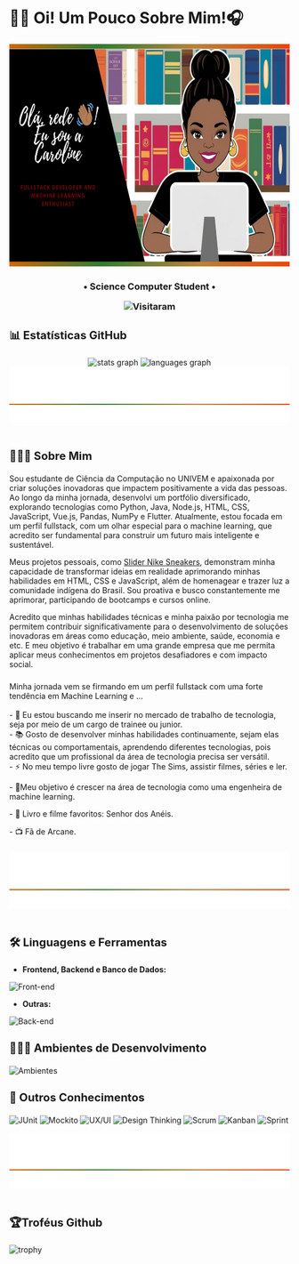 
# 👋🏾 Oi! Um Pouco Sobre Mim!🎧

<div align="center">
  <img height="400em" width= "990em" src="./Github-profile-images/1.png"/>
</div>

<h3 align="center">
   • Science Computer Student •

   ![Visitaram](https://komarev.com/ghpvc/?username=CarolFerr&color=red)
</h3>

<h3 align="left" style="font-size: 20px">📊 Estatísticas GitHub</h3>

<div align="center">
  <img src="https://github-readme-stats.vercel.app/api?username=CarolFerr&hide_title=false&hide_rank=false&show_icons=true&include_all_commits=true&count_private=true&disable_animations=false&theme=moltack&locale=pt-pt&hide_border=false" height="200" alt="stats graph"  />
  <img src="https://github-readme-stats.vercel.app/api/top-langs?username=CarolFerr&locale=pt-pt&hide_title=false&layout=donut&card_width=320&langs_count=5&theme=moltack&hide_border=false" height="200" alt="languages graph"  />
</div>

</div>
<img src="./Github-profile-images/2.png" width="100%" height="100px"/>
<div><br />

<h3 align="left" style="font-size: 20px">👩🏾‍💻 Sobre Mim</h3>

<p>Sou estudante de Ciência da Computação no UNIVEM e apaixonada por criar soluções inovadoras que impactem positivamente a vida das pessoas. Ao longo da minha jornada, desenvolvi um portfólio diversificado, explorando tecnologias como Python, Java, Node.js, HTML, CSS, JavaScript, Vue.js, Pandas, NumPy e Flutter. Atualmente, estou focada em um perfil fullstack, com um olhar especial para o machine learning, que acredito ser fundamental para construir um futuro mais inteligente e sustentável.

Meus projetos pessoais, como [Slider Nike Sneakers](https://github.com/CarolFerr/Projetos_Front-End/tree/main/Intermediario/sliderNikeSneakers), demonstram minha capacidade de transformar ideias em realidade aprimorando minhas habilidades em HTML, CSS e JavaScript, além de homenagear e trazer luz a comunidade indígena do Brasil. Sou proativa e busco constantemente me aprimorar, participando de bootcamps e cursos online.

Acredito que minhas habilidades técnicas e minha paixão por tecnologia me permitem contribuir significativamente para o desenvolvimento de soluções inovadoras em áreas como educação, meio ambiente, saúde, economia e etc. E meu objetivo é trabalhar em uma grande empresa que me permita aplicar meus conhecimentos em projetos desafiadores e com impacto social.</p>

###

<p align="left">Minha jornada vem se firmando em um perfil fullstack com uma forte tendência em Machine Learning e ...<br><br>- 🔭 Eu estou buscando me inserir no mercado de trabalho de tecnologia, seja por meio de um cargo de trainee ou junior.<br>- 📚 Gosto de desenvolver minhas habilidades continuamente, sejam elas técnicas ou comportamentais, aprendendo diferentes tecnologias, pois acredito que um profissional da área de tecnologia precisa ser versátil.<br>- ⚡ No meu tempo livre gosto de jogar The Sims, assistir filmes, séries e ler.</p><p>- 🎯Meu objetivo é crescer na área de tecnologia como uma engenheira de machine learning.<p>- 📖 Livro e filme favoritos: Senhor dos Anéis.<p>- 📺 Fã de Arcane.

###

</div>
<img src="./Github-profile-images/2.png" width="100%" height="100px"/>
<div><br />

<h3 align="left" style="font-size: 20px">🛠 Linguagens e Ferramentas</h3>

* **Frontend, Backend e Banco de Dados:**
  
<font style="vertical-align: inherit;"><font style="vertical-align: inherit;">![Front-end](https://skillicons.dev/icons?i=html,css,javascript,vuejs,vuetify,py,fastapi,java,spring,flutter,dart,mongodb,mysql)</font></font>
 
* **Outras:**

<font style="vertical-align: inherit;"><font style="vertical-align: inherit;">![Back-end](https://skillicons.dev/icons?i=figma,git,github)

<h3 align="left" style="font-size: 20px">👩🏾‍💻 Ambientes de Desenvolvimento</h3>

<font style="vertical-align: inherit;"><font style="vertical-align: inherit;">![Ambientes](https://skillicons.dev/icons?i=vscode,pycharm,idea,androidstudio,PowerBi)</font></font>

<h3 align="left" style="font-size: 20px">📓 Outros Conhecimentos</h3>


![JUnit](https://img.shields.io/badge/TesteUnitário-JUnit-red)
![Mockito](https://img.shields.io/badge/TesteUnitário-Mockito-green)
![UX/UI](https://img.shields.io/badge/UX-UI-blue)
![Design Thinking](https://img.shields.io/badge/Design-Thinking-yellow)
![Scrum](https://img.shields.io/badge/MetodologiaAgil-Scrum-aquamarine)
![Kanban](https://img.shields.io/badge/MetodologiaAgil-Kanban-blueviolet)
![Sprint](https://img.shields.io/badge/MetodologiaAgil-Sprint-orange)

</div>
<img src="./Github-profile-images/2.png" width="100%" height="100px"/>
<div><br />

<h3 align="left"  style="font-size: 20px">🏆Troféus Github</h3>

![trophy](https://github-profile-trophy.vercel.app/?username=CarolFerr&theme=discord)


###


